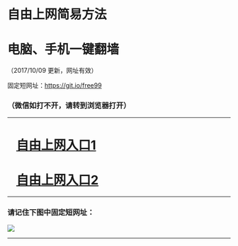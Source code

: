 ﻿# 自由上网简易方法

# 电脑、手机一键翻墙

（2017/10/09 更新，网址有效）

固定短网址：https://git.io/free99

### （微信如打不开，请转到浏览器打开）


***





# &nbsp;&nbsp; <a href="http://ft939214997.fwq-tz-1001.info/fwqtz01.html?t=10090017287 " target="_blank">自由上网入口1</a>
# &nbsp;&nbsp; <a href="http://ft158829814.fwq-tz-1002.info/fwqtz02.html?t=100900128804 " target="_blank">自由上网入口2</a>
***

### 请记住下图中固定短网址：

<img src="https://s3-us-west-2.amazonaws.com/fwq-1001/yjfq-20170905okok.png" /> 


***

